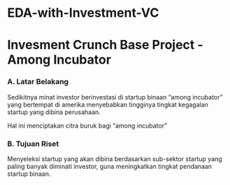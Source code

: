 # EDA-with-Investment-VC

# Invesment Crunch Base Project - Among Incubator

### A. Latar Belakang 

Sedikitnya minat investor berinvestasi di startup binaan “among incubator” yang
bertempat di amerika menyebabkan tingginya tingkat kegagalan startup yang
dibina perusahaan.

Hal ini menciptakan citra buruk bagi “among incubator”

### B. Tujuan Riset

Menyeleksi startup yang akan dibina berdasarkan sub-sektor startup
yang paling banyak diminati investor, guna meningkatkan tingkat
pendanaan startup binaan.

